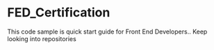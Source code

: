 # FED_Certification

This code sample is quick start guide for Front End Developers..
Keep looking into repositories
